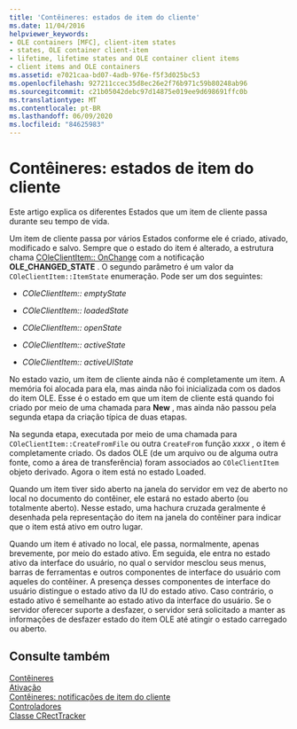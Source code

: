 ```yaml
---
title: 'Contêineres: estados de item do cliente'
ms.date: 11/04/2016
helpviewer_keywords:
- OLE containers [MFC], client-item states
- states, OLE container client-item
- lifetime, lifetime states and OLE container client items
- client items and OLE containers
ms.assetid: e7021caa-bd07-4adb-976e-f5f3d025bc53
ms.openlocfilehash: 927211ccec35d8ec26e2f76b971c59b80248ab96
ms.sourcegitcommit: c21b05042debc97d14875e019ee9d698691ffc0b
ms.translationtype: MT
ms.contentlocale: pt-BR
ms.lasthandoff: 06/09/2020
ms.locfileid: "84625983"
---
```

# <a name="containers-client-item-states"></a>Contêineres: estados de item do cliente

Este artigo explica os diferentes Estados que um item de cliente passa durante seu tempo de vida.

Um item de cliente passa por vários Estados conforme ele é criado, ativado, modificado e salvo. Sempre que o estado do item é alterado, a estrutura chama [COleClientItem:: OnChange](reference/coleclientitem-class.md#onchange) com a notificação **OLE_CHANGED_STATE** . O segundo parâmetro é um valor da `COleClientItem::ItemState` enumeração. Pode ser um dos seguintes:

- *COleClientItem:: emptyState*

- *COleClientItem:: loadedState*

- *COleClientItem:: openState*

- *COleClientItem:: activeState*

- *COleClientItem:: activeUIState*

No estado vazio, um item de cliente ainda não é completamente um item. A memória foi alocada para ela, mas ainda não foi inicializada com os dados do item OLE. Esse é o estado em que um item de cliente está quando foi criado por meio de uma chamada para **New** , mas ainda não passou pela segunda etapa da criação típica de duas etapas.

Na segunda etapa, executada por meio de uma chamada para `COleClientItem::CreateFromFile` ou outra `CreateFrom` função *xxxx* , o item é completamente criado. Os dados OLE (de um arquivo ou de alguma outra fonte, como a área de transferência) foram associados ao `COleClientItem` objeto derivado. Agora o item está no estado Loaded.

Quando um item tiver sido aberto na janela do servidor em vez de aberto no local no documento do contêiner, ele estará no estado aberto (ou totalmente aberto). Nesse estado, uma hachura cruzada geralmente é desenhada pela representação do item na janela do contêiner para indicar que o item está ativo em outro lugar.

Quando um item é ativado no local, ele passa, normalmente, apenas brevemente, por meio do estado ativo. Em seguida, ele entra no estado ativo da interface do usuário, no qual o servidor mesclou seus menus, barras de ferramentas e outros componentes de interface do usuário com aqueles do contêiner. A presença desses componentes de interface do usuário distingue o estado ativo da IU do estado ativo. Caso contrário, o estado ativo é semelhante ao estado ativo da interface do usuário. Se o servidor oferecer suporte a desfazer, o servidor será solicitado a manter as informações de desfazer estado do item OLE até atingir o estado carregado ou aberto.

## <a name="see-also"></a>Consulte também

[Contêineres](containers.md)<br/>
[Ativação](activation-cpp.md)<br/>
[Contêineres: notificações de item do cliente](containers-client-item-notifications.md)<br/>
[Controladores](trackers.md)<br/>
[Classe CRectTracker](reference/crecttracker-class.md)
